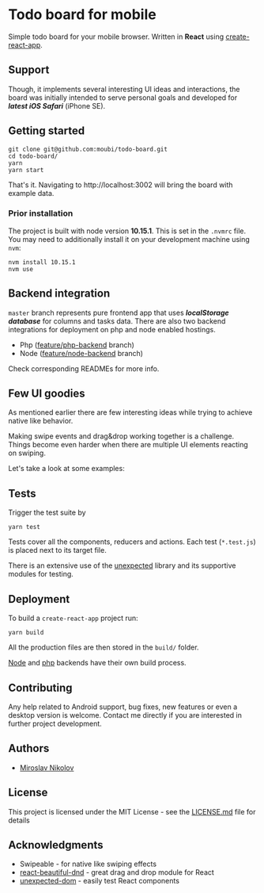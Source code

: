 # Todo board for mobile
Simple todo board for your mobile browser. Written in **React** using [create-react-app](https://github.com/facebook/create-react-app).

## Support

Though, it implements several interesting UI ideas and interactions, the board was initially intended to serve personal goals and developed for _**latest iOS Safari**_ (iPhone SE).

## Getting started

```
git clone git@github.com:moubi/todo-board.git
cd todo-board/
yarn
yarn start
```

That's it. Navigating to http://localhost:3002 will bring the board with example data.

### Prior installation

The project is built with node version **10.15.1**. This is set in the `.nvmrc` file. You may need to additionally install it on your development machine using `nvm`:
```
nvm install 10.15.1
nvm use
```

## Backend integration

`master` branch represents pure frontend app that uses _**localStorage database**_ for columns and tasks data. There are also two backend integrations for deployment on php and node enabled hostings.

 - Php ([feature/php-backend](https://github.com/moubi/todo-board/tree/feature/php-server) branch)
 - Node ([feature/node-backend](https://github.com/moubi/todo-board/tree/feature/node-server) branch)

Check corresponding READMEs for more info.

## Few UI goodies

As mentioned earlier there are few interesting ideas while trying to achieve native like behavior.

Making swipe events and drag&drop working together is a challenge. Things become even harder when there are multiple UI elements reacting on swiping.

Let's take a look at some examples:

## Tests

Trigger the test suite by

```
yarn test
```

Tests cover all the components, reducers and actions. Each test (`*.test.js`) is placed next to its target file.

There is an extensive use of the [unexpected](https://github.com/unexpectedjs/unexpected) library and its supportive modules for testing.

## Deployment

To build a `create-react-app` project run:

```
yarn build
```

All the production files are then stored in the `build/` folder.

[Node](https://github.com/moubi/todo-board/tree/feature/node-server) and [php](https://github.com/moubi/todo-board/tree/feature/php-server) backends have their own build process.

## Contributing
Any help related to Android support, bug fixes, new features or even a desktop version is welcome.
Contact me directly if you are interested in further project development.

## Authors

* [Miroslav Nikolov](https://webup.org)

## License

This project is licensed under the MIT License - see the [LICENSE.md](LICENSE.md) file for details

## Acknowledgments

* Swipeable - for native like swiping effects
* [react-beautiful-dnd](https://github.com/atlassian/react-beautiful-dnd) - great drag and drop module for React
* [unexpected-dom](https://github.com/unexpectedjs/unexpected-dom) - easily test React components

